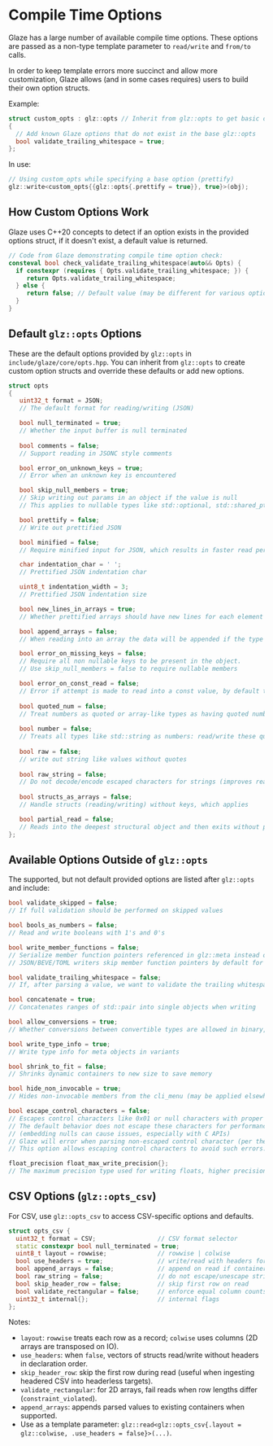 # Compile Time Options

Glaze has a large number of available compile time options. These options are passed as a non-type template parameter to `read/write` and `from/to` calls.

In order to keep template errors more succinct and allow more customization, Glaze allows (and in some cases requires) users to build their own option structs.

Example:

```c++
struct custom_opts : glz::opts // Inherit from glz::opts to get basic options
{
  // Add known Glaze options that do not exist in the base glz::opts
  bool validate_trailing_whitespace = true;
};
```

In use:

```c++
// Using custom_opts while specifying a base option (prettify) 
glz::write<custom_opts{{glz::opts{.prettify = true}}, true}>(obj);
```

## How Custom Options Work

Glaze uses C++20 concepts to detect if an option exists in the provided options struct, if it doesn't exist, a default value is returned.

```c++
// Code from Glaze demonstrating compile time option check:
consteval bool check_validate_trailing_whitespace(auto&& Opts) {
  if constexpr (requires { Opts.validate_trailing_whitespace; }) {
     return Opts.validate_trailing_whitespace;
  } else {
     return false; // Default value (may be different for various options)
  }
}
```

## Default `glz::opts` Options

These are the default options provided by `glz::opts` in `include/glaze/core/opts.hpp`. You can inherit from `glz::opts` to create custom option structs and override these defaults or add new options.

```c++
struct opts
{
   uint32_t format = JSON;
   // The default format for reading/writing (JSON)

   bool null_terminated = true;
   // Whether the input buffer is null terminated
   
   bool comments = false;
   // Support reading in JSONC style comments

   bool error_on_unknown_keys = true;
   // Error when an unknown key is encountered

   bool skip_null_members = true;
   // Skip writing out params in an object if the value is null
   // This applies to nullable types like std::optional, std::shared_ptr, and raw pointers (T*)

   bool prettify = false;
   // Write out prettified JSON

   bool minified = false;
   // Require minified input for JSON, which results in faster read performance

   char indentation_char = ' ';
   // Prettified JSON indentation char

   uint8_t indentation_width = 3;
   // Prettified JSON indentation size

   bool new_lines_in_arrays = true;
   // Whether prettified arrays should have new lines for each element

   bool append_arrays = false;
   // When reading into an array the data will be appended if the type supports it

   bool error_on_missing_keys = false;
   // Require all non nullable keys to be present in the object.
   // Use skip_null_members = false to require nullable members

   bool error_on_const_read = false;
   // Error if attempt is made to read into a const value, by default the value is skipped without error
   
   bool quoted_num = false;
   // Treat numbers as quoted or array-like types as having quoted numbers
   
   bool number = false;
   // Treats all types like std::string as numbers: read/write these quoted numbers
   
   bool raw = false;
   // write out string like values without quotes
   
   bool raw_string = false;
   // Do not decode/encode escaped characters for strings (improves read/write performance)
   
   bool structs_as_arrays = false;
   // Handle structs (reading/writing) without keys, which applies

   bool partial_read = false;
   // Reads into the deepest structural object and then exits without parsing the rest of the input
};
```

## Available Options Outside of `glz::opts`

The supported, but not default provided options are listed after `glz::opts` and include:

```c++
bool validate_skipped = false;
// If full validation should be performed on skipped values

bool bools_as_numbers = false;
// Read and write booleans with 1's and 0's

bool write_member_functions = false;
// Serialize member function pointers referenced in glz::meta instead of skipping them
// JSON/BEVE/TOML writers skip member function pointers by default for safety

bool validate_trailing_whitespace = false;
// If, after parsing a value, we want to validate the trailing whitespace

bool concatenate = true;
// Concatenates ranges of std::pair into single objects when writing

bool allow_conversions = true;
// Whether conversions between convertible types are allowed in binary, e.g. double -> float

bool write_type_info = true;
// Write type info for meta objects in variants

bool shrink_to_fit = false;
// Shrinks dynamic containers to new size to save memory

bool hide_non_invocable = true;
// Hides non-invocable members from the cli_menu (may be applied elsewhere in the future)

bool escape_control_characters = false;
// Escapes control characters like 0x01 or null characters with proper unicode escape sequences.
// The default behavior does not escape these characters for performance and safety
// (embedding nulls can cause issues, especially with C APIs)
// Glaze will error when parsing non-escaped control character (per the JSON spec)
// This option allows escaping control characters to avoid such errors.

float_precision float_max_write_precision{};
// The maximum precision type used for writing floats, higher precision floats will be cast down to this precision
```

## CSV Options (`glz::opts_csv`)

For CSV, use `glz::opts_csv` to access CSV-specific options and defaults.

```c++
struct opts_csv {
  uint32_t format = CSV;                 // CSV format selector
  static constexpr bool null_terminated = true;
  uint8_t layout = rowwise;              // rowwise | colwise
  bool use_headers = true;               // write/read with headers for structs
  bool append_arrays = false;            // append on read if container supports it
  bool raw_string = false;               // do not escape/unescape string contents
  bool skip_header_row = false;          // skip first row on read
  bool validate_rectangular = false;     // enforce equal column counts on 2D reads
  uint32_t internal{};                   // internal flags
};
```

Notes:
- `layout`: `rowwise` treats each row as a record; `colwise` uses columns (2D arrays are transposed on IO).
- `use_headers`: when `false`, vectors of structs read/write without headers in declaration order.
- `skip_header_row`: skip the first row during read (useful when ingesting headered CSV into headerless targets).
- `validate_rectangular`: for 2D arrays, fail reads when row lengths differ (`constraint_violated`).
- `append_arrays`: appends parsed values to existing containers when supported.
- Use as a template parameter: `glz::read<glz::opts_csv{.layout = glz::colwise, .use_headers = false}>(...)`.
